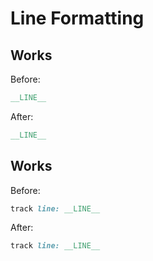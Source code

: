 # Line Formatting

## Works

Before:

```ruby
__LINE__
```

After:

```ruby
__LINE__
```

## Works

Before:

```ruby
track line: __LINE__
```

After:

```ruby
track line: __LINE__
```
